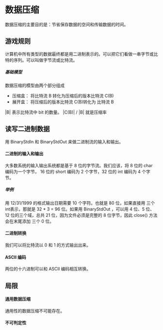 # 数据压缩

数据压缩的主要目的是：节省保存数据的空间和传输数据的时间。

## 游戏规则

计算机中所有类型的数据最终都是用二进制表示的。可以把它们看做一串字节或比特的序列。可以叫做字节流或比特流。

##### 基础模型

数据压缩的模型由两个部分组成

- 压缩盒： 将比特流 B 转化为压缩后的版本比特流 C(B)
- 展开盒： 将压缩后的版本比特流 C(B)转化为 比特流 B 

|B| 表示比特流中 bit 的数量。 |C(B)| / |B| 就是压缩率

## 读写二进制数据

用 BinaryStdIn 和 BinaryStdOut 来做二进制流的输入和输出。

#### 二进制的输入和输出

大多数系统的输入输出系统都是基于 8 位的字节流。我们应该，将 8 位的 char 编码为一个字节， 16 位的 short 编码为 2 个字节，32 位的 int 编码为 4 个字节。

##### 举例

用 12/31/1999 的格式输出日期需要 10 个字符。也就是 80 位，如果直接用 三个 int表示，那就是 32 * 3 = 96 位。如果用 BinaryStdOut ，可以用 4 位、5 位、12 位的三个域，总共 21 位，因为文件必须是完整的 8 位字节，因此 close() 方法会在末尾添加 三个 0 位。

#### 二进制转换

我们可以将比特流以 0 和 1 的方式输出出来。

#### ASCII 编码

两位的十六进制可以和 ASCII 编码相互转换。

## 局限

#### 通用数据压缩

通用性的数据压缩不可能存在。

#### 不可判定性

